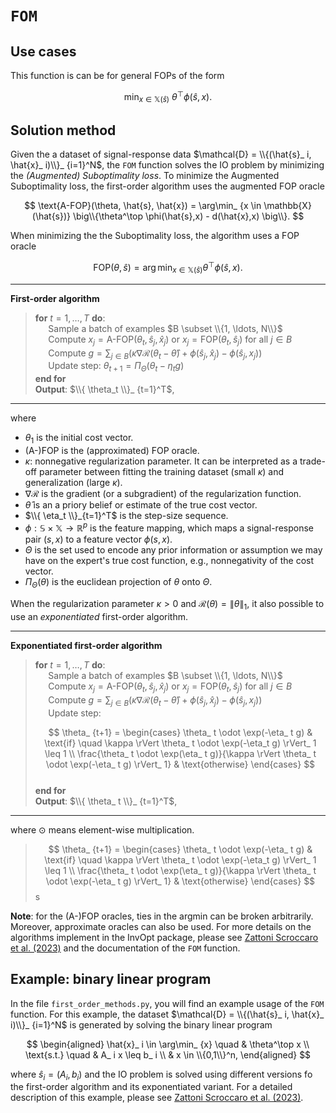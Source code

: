 # `FOM`

## Use cases

This function is can be for general FOPs of the form

$$
\min_ {x \in \mathbb{X}(\hat{s})} \ \theta^\top \phi(\hat{s},x).
$$

## Solution method

Given the a dataset of signal-response data $\mathcal{D} = \\{(\hat{s}_ i, \hat{x}_ i)\\}_ {i=1}^N$,  the `FOM` function solves the IO problem by minimizing the *(Augmented) Suboptimality loss*. To minimize the Augmented Suboptimality loss, the first-order algorithm uses the augmented FOP oracle

$$
\text{A-FOP}(\theta, \hat{s}, \hat{x}) = \arg\min_ {x \in \mathbb{X}(\hat{s})} \big\\{\theta^\top \phi(\hat{s},x) - d(\hat{x},x) \big\\}.
$$

When minimizing the the Suboptimality loss, the algorithm uses a FOP oracle

$$
\text{FOP}(\theta, \hat{s}) = \arg\min_ {x \in \mathbb{X}(\hat{s})} \theta^\top \phi(\hat{s},x).
$$
___
**First-order algorithm**
> **for** $t=1, \ldots, T$ **do**:  
> $\quad$ Sample a batch of examples  $B \subset \\{1, \ldots, N\\}$  
> $\quad$ Compute $x_ j = \text{A-FOP}(\theta_ t, \hat{s}_ j, \hat{x}_ j)$ or $x_ j = \text{FOP}(\theta_ t, \hat{s}_ j)$ for all $j \in B$  
> $\quad$ Compute $g = \sum_ {j \in B} \left( \kappa \nabla\mathcal{R}(\theta_ t - \hat{\theta}) + \phi(\hat{s}_ j,\hat{x}_ j) - \phi(\hat{s}_ j,x_ j) \right)$  
> $\quad$ Update step: $\theta_ {t+1} = \Pi_ \Theta \left( \theta_ t - \eta_ t g  \right)$  
> **end for**  
> **Output**: $\\{ \theta_t \\}_ {t=1}^T$,
___

where
- $\theta_ 1$ is the initial cost vector.
- (A-)FOP is the (approximated) FOP oracle.
- $\kappa$: nonnegative regularization parameter. It can be interpreted as a trade-off parameter between fitting the training dataset (small $\kappa$) and generalization (large $\kappa$).
- $\nabla\mathcal{R}$ is the gradient (or a subgradient) of the regularization function.
- $\hat{\theta}$ is an a priory belief or estimate of the true cost vector.
- $\\{ \eta_t \\}_{t=1}^T$ is the step-size sequence.
- $\phi: \mathbb{S} \times \mathbb{X} \to \mathbb{R}^p$ is the feature mapping, which maps a signal-response pair $(s,x)$ to a feature vector $\phi(s,x)$.
- $\Theta$ is the set used to encode any prior information or assumption we may have on the expert's true cost function, e.g., nonnegativity of the cost vector.
- $\Pi_\Theta(\theta)$ is the euclidean projection of $\theta$ onto $\Theta$.

When the regularization parameter $\kappa > 0$ and $\mathcal{R}(\theta) = \rVert \theta \rVert_ 1$, it also possible to use an *exponentiated* first-order algorithm.
___
**Exponentiated first-order algorithm**
> **for** $t=1, \ldots, T$ **do**:  
> $\quad$ Sample a batch of examples  $B \subset \\{1, \ldots, N\\}$  
> $\quad$ Compute $x_ j = \text{A-FOP}(\theta_ t, \hat{s}_ j, \hat{x}_ j)$ or $x_ j = \text{FOP}(\theta_ t, \hat{s}_ j)$ for all $j \in B$  
> $\quad$ Compute $g = \sum_ {j \in B} \left( \kappa \nabla\mathcal{R}(\theta_ t - \hat{\theta}) + \phi(\hat{s}_ j,\hat{x}_ j) - \phi(\hat{s}_ j,x_ j) \right)$  
> $\quad$ Update step:  
>
>$$  
\theta_ {t+1} = \begin{cases}  
\theta_ t \odot \exp(-\eta_ t g) & \text{if} \quad \kappa \rVert \theta_ t \odot \exp(-\eta_t g) \rVert_ 1 \leq 1 \\  
\frac{\theta_ t \odot \exp(\eta_ t g)}{\kappa \rVert \theta_ t \odot \exp(-\eta_ t g) \rVert_ 1} & \text{otherwise}  
\end{cases}  
$$  
> **end for**  
> **Output**: $\\{ \theta_ t \\}_ {t=1}^T$,
___
where $\odot$ means element-wise multiplication.

>$$
\theta_ {t+1} =
\begin{cases}
\theta_ t \odot \exp(-\eta_ t g) & \text{if} \quad \kappa \rVert \theta_ t \odot \exp(-\eta_t g) \rVert_ 1 \leq 1 \\
\frac{\theta_ t \odot \exp(\eta_ t g)}{\kappa \rVert \theta_ t \odot \exp(-\eta_ t g) \rVert_ 1} & \text{otherwise}
\end{cases}
$$ 
>s

**Note**: for the (A-)FOP oracles, ties in the argmin can be broken arbitrarily. Moreover, approximate oracles can also be used. For more details on the algorithms implement in the InvOpt package, please see [Zattoni Scroccaro et al. (2023)](https://arxiv.org/abs/0000.00000) and the documentation of the `FOM` function.

## Example: binary linear program

In the file `first_order_methods.py`, you will find an example usage of the `FOM` function. For this example, the dataset $\mathcal{D} = \\{(\hat{s}_ i, \hat{x}_ i)\\}_ {i=1}^N$ is generated by solving the binary linear program

$$
\begin{aligned}
\hat{x}_ i \in \arg\min_ {x} \quad &  \theta^\top x \\
\text{s.t.} \quad & A_ i x \leq b_ i \\
& x \in \\{0,1\\}^n,
\end{aligned}
$$

where $\hat{s}_ i = (A_ i, b_ i)$ and the IO problem is solved using different versions fo the first-order algorithm and its exponentiated variant. For a detailed description of this example, please see [Zattoni Scroccaro et al. (2023)](https://arxiv.org/abs/0000.00000).